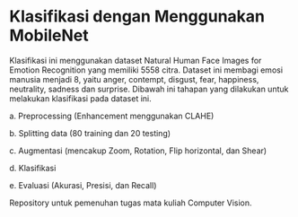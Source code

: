 # Klasifikasi dengan Menggunakan MobileNet
Klasifikasi ini menggunakan dataset Natural Human Face Images for Emotion Recognition yang memiliki 5558 citra. Dataset ini membagi emosi manusia menjadi 8, yaitu anger, contempt, disgust, fear, happiness, neutrality, sadness dan surprise. Dibawah ini tahapan yang dilakukan untuk melakukan klasifikasi pada dataset ini.

a. Preprocessing (Enhancement menggunakan CLAHE)

b. Splitting data (80 training dan 20 testing)

c. Augmentasi (mencakup Zoom, Rotation, Flip horizontal, dan Shear)

d. Klasifikasi

e. Evaluasi (Akurasi, Presisi, dan Recall)

Repository untuk pemenuhan tugas mata kuliah Computer Vision.
